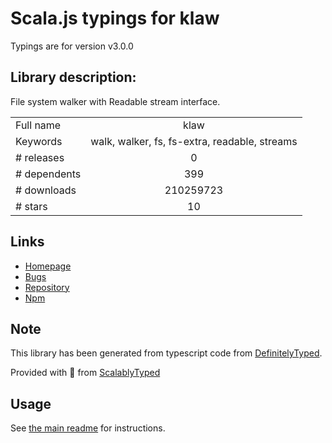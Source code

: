 
# Scala.js typings for klaw

Typings are for version v3.0.0

## Library description:
File system walker with Readable stream interface.

|                    |                 |
| ------------------ | :-------------: |
| Full name          | klaw |
| Keywords           | walk, walker, fs, fs-extra, readable, streams |
| # releases         | 0 |
| # dependents       | 399 |
| # downloads        | 210259723 |
| # stars            | 10 |

## Links
- [Homepage](https://github.com/jprichardson/node-klaw#readme)
- [Bugs](https://github.com/jprichardson/node-klaw/issues)
- [Repository](https://github.com/jprichardson/node-klaw)
- [Npm](https://www.npmjs.com/package/klaw)
    


## Note
This library has been generated from typescript code from [DefinitelyTyped](https://definitelytyped.org).

Provided with :purple_heart: from [ScalablyTyped](https://github.com/oyvindberg/ScalablyTyped)

## Usage
See [the main readme](../../readme.md) for instructions.


